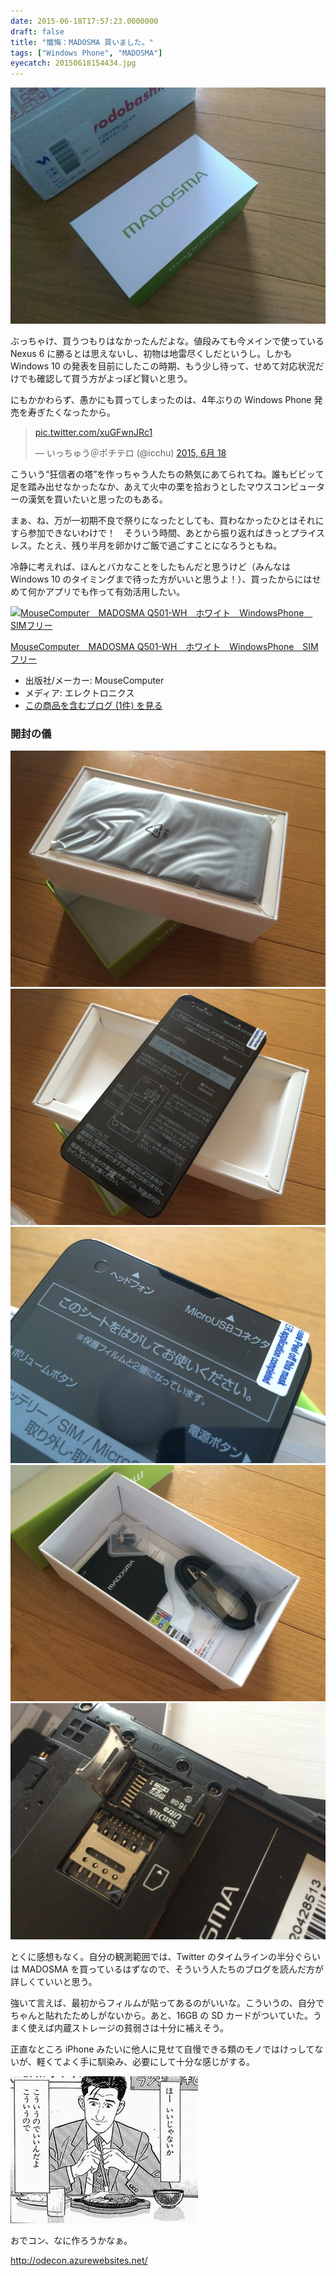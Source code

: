 ```yaml
---
date: 2015-06-18T17:57:23.0000000
draft: false
title: "懺悔：MADOSMA 買いました。"
tags: ["Windows Phone", "MADOSMA"]
eyecatch: 20150618154434.jpg
---
```

<p><span itemscope itemtype="http://schema.org/Photograph"><img src="20150618154434.jpg" alt="f:id:daruyanagi:20150618154434j:plain" title="f:id:daruyanagi:20150618154434j:plain" class="hatena-fotolife" itemprop="image"></span></p><p>ぶっちゃけ、買うつもりはなかったんだよな。値段みても今メインで使っている Nexus 6 に勝るとは思えないし、初物は地雷尽くしだというし。しかも Windows 10 の発表を目前にしたこの時期、もう少し待って、せめて対応状況だけでも確認して買う方がよっぽど賢いと思う。</p><p>にもかかわらず、愚かにも買ってしまったのは、4年ぶりの Windows Phone 発売を寿ぎたくなったから。</p><p><blockquote class="twitter-tweet" lang="ja"><p lang="und" dir="ltr"><a href="http://t.co/xuGFwnJRc1">pic.twitter.com/xuGFwnJRc1</a></p>&mdash; いっちゅう＠ポチテロ (@icchu) <a href="https://twitter.com/icchu/status/611335388179755009">2015, 6月 18</a></blockquote><script async src="//platform.twitter.com/widgets.js" charset="utf-8"></script></p><p>こういう“狂信者の塔”を作っちゃう人たちの熱気にあてられてね。誰もビビッて足を踏み出せなかったなか、あえて火中の栗を拾おうとしたマウスコンピューターの漢気を買いたいと思ったのもある。</p><p>まぁ、ね、万が一初期不良で祭りになったとしても、買わなかったひとはそれにすら参加できないわけで！　そういう時間、あとから振り返ればきっとプライスレス。たとえ、残り半月を卵かけご飯で過ごすことになろうともね。</p><p>冷静に考えれば、ほんとバカなことをしたもんだと思うけど（みんなは Windows 10 のタイミングまで待った方がいいと思うよ！）、買ったからにはせめて何かアプリでも作って有効活用したい。</p><p><div class="hatena-asin-detail"><a href="http://www.amazon.co.jp/exec/obidos/ASIN/B00Y9Q6O42/bestylesnet-22/"><img src="http://ecx.images-amazon.com/images/I/41L4a6FRlsL._SL160_.jpg" class="hatena-asin-detail-image" alt="MouseComputer　MADOSMA Q501-WH　ホワイト　WindowsPhone　SIMフリー" title="MouseComputer　MADOSMA Q501-WH　ホワイト　WindowsPhone　SIMフリー"></a><div class="hatena-asin-detail-info"><p class="hatena-asin-detail-title"><a href="http://www.amazon.co.jp/exec/obidos/ASIN/B00Y9Q6O42/bestylesnet-22/">MouseComputer　MADOSMA Q501-WH　ホワイト　WindowsPhone　SIMフリー</a></p><ul><li><span class="hatena-asin-detail-label">出版社/メーカー:</span> MouseComputer</li><li><span class="hatena-asin-detail-label">メディア:</span> エレクトロニクス</li><li><a href="http://d.hatena.ne.jp/asin/B00Y9Q6O42/bestylesnet-22" target="_blank">この商品を含むブログ (1件) を見る</a></li></ul></div><div class="hatena-asin-detail-foot"></div></div></p>

<div class="section">
<h3>開封の儀</h3>
<p><span itemscope itemtype="http://schema.org/Photograph"><img src="20150618151238.jpg" alt="f:id:daruyanagi:20150618151238j:plain" title="f:id:daruyanagi:20150618151238j:plain" class="hatena-fotolife" itemprop="image"></span><span itemscope itemtype="http://schema.org/Photograph"><img src="20150618151255.jpg" alt="f:id:daruyanagi:20150618151255j:plain" title="f:id:daruyanagi:20150618151255j:plain" class="hatena-fotolife" itemprop="image"></span><span itemscope itemtype="http://schema.org/Photograph"><img src="20150618151306.jpg" alt="f:id:daruyanagi:20150618151306j:plain" title="f:id:daruyanagi:20150618151306j:plain" class="hatena-fotolife" itemprop="image"></span><span itemscope itemtype="http://schema.org/Photograph"><img src="20150618151348.jpg" alt="f:id:daruyanagi:20150618151348j:plain" title="f:id:daruyanagi:20150618151348j:plain" class="hatena-fotolife" itemprop="image"></span><span itemscope itemtype="http://schema.org/Photograph"><img src="20150618151643.jpg" alt="f:id:daruyanagi:20150618151643j:plain" title="f:id:daruyanagi:20150618151643j:plain" class="hatena-fotolife" itemprop="image"></span></p><p>とくに感想もなく。自分の観測範囲では、Twitter のタイムラインの半分ぐらいは MADOSMA を買っているはずなので、そういう人たちのブログを読んだ方が詳しくていいと思う。</p><p>強いて言えば、最初からフィルムが貼ってあるのがいいな。こういうの、自分でちゃんと貼れたためしがないから。あと、16GB の SD カードがついていた。うまく使えば内蔵ストレージの貧弱さは十分に補えそう。</p><p>正直なところ iPhone みたいに他人に見せて自慢できる類のモノではけっしてないが、軽くてよく手に馴染み、必要にして十分な感じがする。</p><p><span itemscope itemtype="http://schema.org/Photograph"><img src="20150618174659.jpg" alt="f:id:daruyanagi:20150618174659j:plain" title="f:id:daruyanagi:20150618174659j:plain" class="hatena-fotolife" itemprop="image"></span></p><p>おでコン、なに作ろうかなぁ。</p><p><a href="http://odecon.azurewebsites.net/">http://odecon.azurewebsites.net/</a></p>

</div>